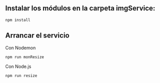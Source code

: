 ## Instalar los módulos en la carpeta imgService:
```
npm install
```
## Arrancar el servicio

Con Nodemon 
```
npm run monResize
```
Con Node.js
```
npm run resize
```

